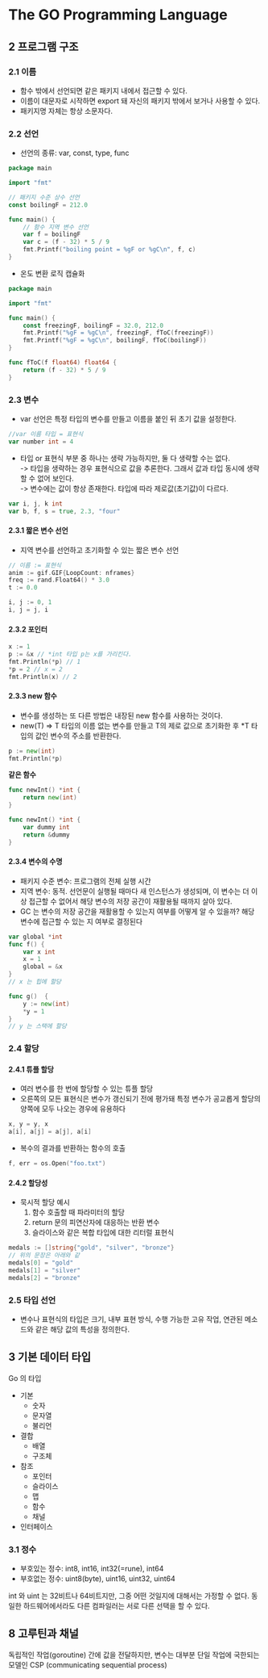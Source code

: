 # The GO Programming Language
## 2 프로그램 구조
### 2.1 이름
- 함수 밖에서 선언되면 같은 패키지 내에서 접근할 수 있다.
- 이름이 대문자로 시작하면 export 돼 자신의 패키지 밖에서 보거나 사용할 수 있다.
- 패키지명 자체는 항상 소문자다.
### 2.2 선언
- 선언의 종류: var, const, type, func
```go
package main

import "fmt"

// 패키지 수준 상수 선언
const boilingF = 212.0

func main() {
    // 함수 지역 변수 선언
    var f = boilingF
    var c = (f - 32) * 5 / 9
    fmt.Printf("boiling point = %gF or %gC\n", f, c)
}
```
- 온도 변환 로직 캡슐화
```go
package main

import "fmt"

func main() {
	const freezingF, boilingF = 32.0, 212.0
	fmt.Printf("%gF = %gC\n", freezingF, fToC(freezingF))
	fmt.Printf("%gF = %gC\n", boilingF, fToC(boilingF))
}

func fToC(f float64) float64 {
	return (f - 32) * 5 / 9
}
```
### 2.3 변수
- var 선언은 특정 타입의 변수를 만들고 이름을 붙인 뒤 초기 값을 설정한다.
```go
//var 이름 타입 = 표현식
var number int = 4
```
- 타입 or 표현식 부분 중 하나는 생략 가능하지만, 둘 다 생략할 수는 없다.  
-> 타입을 생략하는 경우 표현식으로 값을 추론한다. 그래서 값과 타입 동시에 생략 할 수 없어 보인다.  
-> 변수에는 값이 항상 존재한다. 타입에 따라 제로값(초기값)이 다르다.  

```go
var i, j, k int
var b, f, s = true, 2.3, "four"
```
#### 2.3.1 짧은 변수 선언
- 지역 변수를 선언하고 초기화할 수 있는 짧은 변수 선언
```go
// 이름 := 표현식
anim := gif.GIF{LoopCount: nframes}
freq := rand.Float64() * 3.0
t := 0.0

i, j := 0, 1
i, j = j, i
```
#### 2.3.2 포인터
```go
x := 1
p := &x // *int 타입 p는 x를 가리킨다.
fmt.Println(*p) // 1
*p = 2 // x = 2
fmt.Println(x) // 2
```
#### 2.3.3 new 함수
- 변수를 생성하는 또 다른 방법은 내장된 new 함수를 사용하는 것이다.
- new(T) => T 타입의 이름 없는 변수를 만들고 T의 제로 값으로 초기화한 후 *T 타입의 값인 변수의 주소를 반환한다.
```go
p := new(int)
fmt.Println(*p)
```
__같은 함수__
```go
func newInt() *int {
    return new(int)
}

func newInt() *int {
    var dummy int
    return &dummy
}
```
#### 2.3.4 변수의 수명
- 패키지 수준 변수: 프로그램의 전체 실행 시간
- 지역 변수: 동적. 선언문이 실행될 때마다 새 인스턴스가 생성되며, 이 변수는 더 이상 접근할 수 없어서 해당 변수의 저장 공간이 재활용될 때까지 살아 있다.
- GC 는 변수의 저장 공간을 재활용할 수 있는지 여부를 어떻게 알 수 있을까? 해당 변수에 접근할 수 있는 지 여부로 결정된다
```go
var global *int
func f() {
    var x int
    x = 1
    global = &x
}
// x 는 힙에 할당

func g()  {
    y := new(int)
    *y = 1
}
// y 는 스택에 할당 
```
### 2.4 할당
#### 2.4.1 튜플 할당
- 여러 변수를 한 번에 할당할 수 있는 튜플 할당
- 오른쪽의 모든 표현식은 변수가 갱신되기 전에 평가돼 특정 변수가 공교롭게 할당의 양쪽에 모두 나오는 경우에 유용하다
```go
x, y = y, x
a[i], a[j] = a[j], a[i]
```
- 복수의 결과를 반환하는 함수의 호출
```go
f, err = os.Open("foo.txt")
```
#### 2.4.2 할당성
- 묵시적 할당 예시
    1. 함수 호출할 때 파라미터의 할당
    2. return 문의 피연산자에 대응하는 반환 변수
    3. 슬라이스와 같은 복합 타입에 대한 리터럴 표현식
````go
medals := []string{"gold", "silver", "bronze"}
// 위의 문장은 아래와 같
medals[0] = "gold"
medals[1] = "silver"
medals[2] = "bronze"
````
### 2.5 타입 선언
- 변수나 표현식의 타입은 크기, 내부 표현 방식, 수행 가능한 고유 작업, 연관된 메소드와 같은 해당 값의 특성을 정의한다.

## 3 기본 데이터 타입
Go 의 타입  
- 기본
    - 숫자
    - 문자열
    - 불리언
- 결합
    - 배열
    - 구조체
- 참조
    - 포인터
    - 슬라이스
    - 맵
    - 함수
    - 채널
- 인터페이스
### 3.1 정수
- 부호있는 정수: int8, int16, int32(=rune), int64
- 부호없는 정수: uint8(byte), uint16, uint32, uint64

int 와 uint 는 32비트나 64비트지만, 그중 어떤 것일지에 대해서는 가정할 수 없다.
동일한 하드웨어에서라도 다른 컴파일러는 서로 다른 선택을 할 수 있다.

## 8 고루틴과 채널
독립적인 작업(goroutine) 간에 값을 전달하지만, 변수는 대부분 단일 작업에 국한되는 모델인 CSP (communicating sequential process)